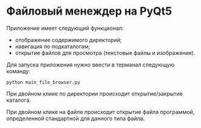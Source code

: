 # Файловый менеждер на PyQt5

Приложение имеет следующий функционал:
- отображение содержимого директорий;
- навигация по подкаталогам;
- открытие файлов для просмотра (текстовые файлы и изображения).

Для запуска приложения нужно ввести в терманал следующую команду:
```
python main_file_browser.py
```

При двойном клике по директории происходит открытие/закрытие каталога.

При двойном клике на файле происходит открытие файла программой, определенной стандартной для данного типа файла.
